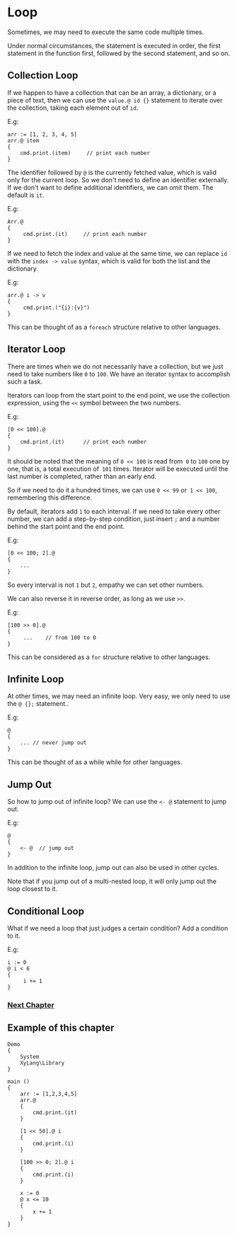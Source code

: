 # Loop
Sometimes, we may need to execute the same code multiple times.

Under normal circumstances, the statement is executed in order, the first statement in the function first, followed by the second statement, and so on.
## Collection Loop
If we happen to have a collection that can be an array, a dictionary, or a piece of text, then we can use the `value.@ id {}` statement to iterate over the collection, taking each element out of `id`.

E.g:
```
arr := [1, 2, 3, 4, 5]
arr.@ item
{
    cmd.print.(item)     // print each number
}
```
The identifier followed by `@` is the currently fetched value, which is valid only for the current loop. So we don't need to define an identifier externally.
If we don't want to define additional identifiers, we can omit them. The default is `it`.

E.g:
```
Arr.@
{
     cmd.print.(it)     // print each number
}
```

If we need to fetch the index and value at the same time, we can replace `id` with the `index -> value` syntax, which is valid for both the list and the dictionary.

E.g:
```
arr.@ i -> v
{
     cmd.print.("{i}:{v}")
}
```

This can be thought of as a `foreach` structure relative to other languages.
## Iterator Loop
There are times when we do not necessarily have a collection, but we just need to take numbers like `0` to `100`. We have an iterator syntax to accomplish such a task.

Iterators can loop from the start point to the end point, we use the collection expression, using the `<<` symbol between the two numbers.

E.g:
```
[0 << 100].@
{
    cmd.print.(it)      // print each number
}
```
It should be noted that the meaning of `0 << 100` is read from` 0` to `100` one by one, that is, a total execution of` 101` times. Iterator will be executed until the last number is completed, rather than an early end.

So if we need to do it a hundred times, we can use `0 << 99` or` 1 << 100`, remembering this difference.

By default, iterators add `1` to each interval. If we need to take every other number, we can add a step-by-step condition, just insert `;` and a number behind the start point and the end point.

E.g:
```
[0 << 100; 2].@
{
    ...
}
```
So every interval is not `1` but `2`, empathy we can set other numbers.

We can also reverse it in reverse order, as long as we use `>>`.

E.g:
```
[100 >> 0].@
{
     ...    // from 100 to 0
}
```

This can be considered as a `for` structure relative to other languages.
## Infinite Loop
At other times, we may need an infinite loop. Very easy, we only need to use the `@ {};` statement..

E.g:
```
@
{
    ... // never jump out
}
```
This can be thought of as a while while for other languages.
## Jump Out
So how to jump out of infinite loop? We can use the `<- @` statement to jump out.

E.g:
```
@
{
    <- @  // jump out
}
```
In addition to the infinite loop, jump out can also be used in other cycles.

Note that if you jump out of a multi-nested loop, it will only jump out the loop closest to it.
## Conditional Loop
What if we need a loop that just judges a certain condition?
Add a condition to it.

E.g:
```
i := 0
@ i < 6
{
     i += 1
}
```

### [Next Chapter](function-type.md)

## Example of this chapter
```
Demo
{
    System
    XyLang\Library
}

main ()
{
    arr := [1,2,3,4,5]
    arr.@ 
    {
        cmd.print.(it)
    }

    [1 << 50].@ i
    {
        cmd.print.(i)
    }

    [100 >> 0; 2].@ i
    {
        cmd.print.(i)
    }

    x := 0
    @ x <= 10
    {
        x += 1
    }
}
```